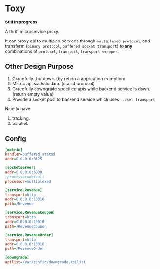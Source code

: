 # Toxy

**Still in progress**

A thrift microservice proxy.

It can proxy api to multiplex services through `multiplexed protocol`, and transform (`binary protocol`, `buffered socket transport`) to **any** combinations of `protocol`, `transport`, `transport wrapper`.

## Other Design Purpose

1. Gracefully shutdown. (by return a application exception)
2. Metric api statistic data. (statsd protocol)
3. Gracefully downgrade specified apis while backend service is down. (return empty value)
4. Provide a socket pool to backend service which uses `socket transport`

Nice to have:

1. tracking.
2. parallel.

## Config

```ini
[metric]
handler=buffered_statsd
addr=0.0.0.0:8125

[socketserver]
addr=0.0.0.0:6000
;processor=default
processor=multiplexed

[service.Revenue]
transport=http
addr=0.0.0.0:10010
path=/Revenue

[service.RevenueCoupon]
transport=http
addr=0.0.0.0:10010
path=/RevenueCoupon

[service.RevenueOrder]
transport=http
addr=0.0.0.0:10010
path=/RevenueOrder

[downgrade]
apilist=/var/config/downgrade.apilist
```
